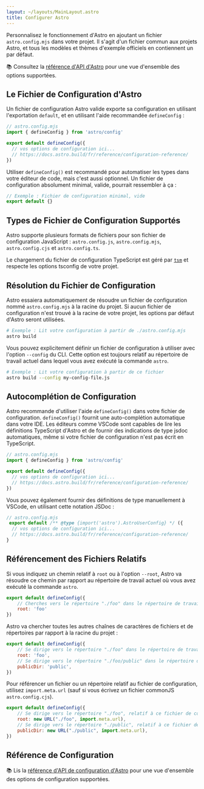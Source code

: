 ```yaml
---
layout: ~/layouts/MainLayout.astro
title: Configurer Astro
---
```


Personnalisez le fonctionnement d'Astro en ajoutant un fichier `astro.config.mjs` dans votre projet. Il s'agit d'un fichier commun aux projets Astro, et tous les modèles et thèmes d'exemple officiels en contiennent un par défaut.

📚 Consultez la [référence d'API d'Astro](/fr/reference/configuration-reference/) pour une vue d'ensemble des options supportées.

## Le Fichier de Configuration d'Astro

Un fichier de configuration Astro valide exporte sa configuration en utilisant l'exportation `default`, et en utilisant l'aide recommandée `defineConfig` :

```js
// astro.config.mjs
import { defineConfig } from 'astro/config'

export default defineConfig({
  // vos options de configuration ici...
  // https://docs.astro.build/fr/reference/configuration-reference/
})
```

Utiliser `defineConfig()` est recommandé pour automatiser les types dans votre éditeur de code, mais c'est aussi optionnel. Un fichier de configuration absolument minimal, valide, pourrait ressembler à ça :

```js
// Exemple : Fichier de configuration minimal, vide
export default {}
```

## Types de Fichier de Configuration Supportés

Astro supporte plusieurs formats de fichiers pour son fichier de configuration JavaScript : `astro.config.js`, `astro.config.mjs`, `astro.config.cjs` et `astro.config.ts`. 

Le chargement du fichier de configuration TypeScript est géré par [`tsm`](https://github.com/lukeed/tsm) et respecte les options tsconfig de votre projet.

## Résolution du Fichier de Configuration

Astro essaiera automatiquement de résoudre un fichier de configuration nommé `astro.config.mjs` à la racine du projet. Si aucun fichier de configuration n'est trouvé à la racine de votre projet, les options par défaut d'Astro seront utilisées.

```bash
# Exemple : Lit votre configuration à partir de ./astro.config.mjs
astro build
```

Vous pouvez explicitement définir un fichier de configuration à utiliser avec l'option `--config` du CLI. Cette option est toujours relatif au répertoire de travail actuel dans lequel vous avez exécuté la commande `astro`.

```bash
# Exemple : Lit votre configuration à partir de ce fichier
astro build --config my-config-file.js
```

## Autocomplétion de Configuration

Astro recommande d'utiliser l'aide `defineConfig()` dans votre fichier de configuration. `defineConfig()` fournit une auto-complétion automatique dans votre IDE. Les éditeurs comme VSCode sont capables de lire les définitions TypeScript d'Astro et de fournir des indications de type jsdoc automatiques, même si votre fichier de configuration n'est pas écrit en TypeScript.

```js
// astro.config.mjs
import { defineConfig } from 'astro/config'

export default defineConfig({
  // vos options de configuration ici...
  // https://docs.astro.build/fr/reference/configuration-reference/
})
```

Vous pouvez également fournir des définitions de type manuellement à VSCode, en utilisant cette notation JSDoc :

```js
// astro.config.mjs
 export default /** @type {import('astro').AstroUserConfig} */ ({
  // vos options de configuration ici...
  // https://docs.astro.build/fr/reference/configuration-reference/
}
```

## Référencement des Fichiers Relatifs

Si vous indiquez un chemin relatif à `root` ou à l'option `--root`, Astro va résoudre ce chemin par rapport au répertoire de travail actuel où vous avez exécuté la commande `astro`.

```js
export default defineConfig({
    // Cherches vers le répertoire "./foo" dans le répertoire de travail actuel
    root: 'foo'
})
```

Astro va chercher toutes les autres chaînes de caractères de fichiers et de répertoires par rapport à la racine du projet :

```js
export default defineConfig({
    // Se dirige vers le répertoire "./foo" dans le répertoire de travail actuel
    root: 'foo',
    // Se dirige vers le répertoire "./foo/public" dans le répertoire de travail actuel
    publicDir: 'public',
})
```

Pour référencer un fichier ou un répertoire relatif au fichier de configuration, utilisez `import.meta.url` (sauf si vous écrivez un fichier commonJS `astro.config.cjs`).

```js
export default defineConfig({
    // Se dirige vers le répertoire "./foo", relatif à ce fichier de configuration
    root: new URL("./foo", import.meta.url),
    // Se dirige vers le répertoire "./public", relatif à ce fichier de configuration
    publicDir: new URL("./public", import.meta.url),
})
```

## Référence de Configuration

📚 Lis la [référence d'API de configuration d'Astro](/fr/reference/configuration-reference/) pour une vue d'ensemble des options de configuration supportées.
